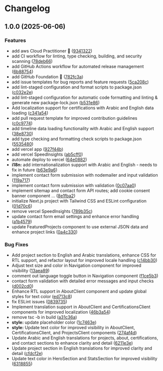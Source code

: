 # Changelog

## 1.0.0 (2025-06-06)


### Features

* add aws Cloud Practitioner 🚀 ([9341322](https://github.com/salemaljebaly/portfolio/commit/9341322b57294507569dd313fbce28692dca6938))
* add CI workflow for linting, type checking, building, and security scanning ([78deb66](https://github.com/salemaljebaly/portfolio/commit/78deb6665d8657536bf0c406344b0ef1e0ae15f5))
* add GitHub Actions workflow for automated release management ([6b88754](https://github.com/salemaljebaly/portfolio/commit/6b88754c4dc9e979866b6273685f4ae453fe8b36))
* add GitHub Foundation 🎉 ([782fc3a](https://github.com/salemaljebaly/portfolio/commit/782fc3ae3d181deb55af1ff0aff2dbce92909265))
* add issue templates for bug reports and feature requests ([5ca208c](https://github.com/salemaljebaly/portfolio/commit/5ca208c6f8c39535442737ff613e707259d4f16e))
* add lint-staged configuration and format scripts to package.json ([c032e2e](https://github.com/salemaljebaly/portfolio/commit/c032e2e2bf70491cae1d2af58d68308b9ea427bc))
* add lint-staged configuration for automatic code formatting and linting & generate new package-lock.json ([b531e86](https://github.com/salemaljebaly/portfolio/commit/b531e8625d5d3cc6e65cb556cf1fc1c8a86eebbc))
* Add localization support for certifications with Arabic and English data loading ([c341a54](https://github.com/salemaljebaly/portfolio/commit/c341a54f6e14f97dce3a22175c479a137a8b85cf))
* add pull request template for improved contribution guidelines ([c0c9774](https://github.com/salemaljebaly/portfolio/commit/c0c9774d4933f3fc9431af639a873626d7f786f9))
* add timeline data loading functionality with Arabic and English support ([38e8730](https://github.com/salemaljebaly/portfolio/commit/38e8730d98c0edefe52fb7ca1344623ea553ed68))
* add type checking and formatting check scripts to package.json ([5535480](https://github.com/salemaljebaly/portfolio/commit/5535480824898e5fb89854723f35102b5db937e0))
* add vercel app ([927f44b](https://github.com/salemaljebaly/portfolio/commit/927f44b6c1ab9a43a075faff586f94797a47f93d))
* add vercel SpeedInsights ([ab5cff0](https://github.com/salemaljebaly/portfolio/commit/ab5cff00281d1acf863e91ac7107ba7514561bd9))
* automate deploy to vercel ([64e0882](https://github.com/salemaljebaly/portfolio/commit/64e0882ba8d3347218d3209811c7022faa65d020))
* **i18n:** add internationalization support with Arabic and English - needs to fix in future ([b63e9a6](https://github.com/salemaljebaly/portfolio/commit/b63e9a687ac0cb85d311013fee7ff4456fdfd55c))
* implement contact form submission with nodemailer and input validation ([119a717](https://github.com/salemaljebaly/portfolio/commit/119a71796eee9ec5cc70c2b4c5ca2856063d41d8))
* implement contact form submission with validation ([0c07aa0](https://github.com/salemaljebaly/portfolio/commit/0c07aa03ffa8f29ca8e45f36dceeedc303f9af44))
* implement sitemap and contact form API routes; add cookie consent banner component ... ([8e1fba2](https://github.com/salemaljebaly/portfolio/commit/8e1fba21c871a06b037fe44c09606f5ccf164e23))
* initialize Next.js project with Tailwind CSS and ESLint configuration ([01d70c6](https://github.com/salemaljebaly/portfolio/commit/01d70c6d876bb201666caa5628506226dee8b262))
* remove vercel SpeedInsights ([789b35c](https://github.com/salemaljebaly/portfolio/commit/789b35cc0ca7ba7d7478db756acd6667d040f696))
* update contact form email settings and enhance error handling ([a1b4579](https://github.com/salemaljebaly/portfolio/commit/a1b45798c5372e3c68e0293d64284b10cbff6eed))
* update FeaturedProjects component to use external JSON data and enhance project links ([0a4c330](https://github.com/salemaljebaly/portfolio/commit/0a4c330f80dc0b74bbd93bd374974e38b9d00011))


### Bug Fixes

* Add project section to English and Arabic translations, enhance CSS for RTL support, and refactor layout for improved locale handling ([c14bb30](https://github.com/salemaljebaly/portfolio/commit/c14bb30801e6053b61565445dc7e4398125637a1))
* Adjust text size and color in Navigation component for improved visibility ([13aea89](https://github.com/salemaljebaly/portfolio/commit/13aea896ab7bc1983b3ae07950e326d9246de704))
* comment out language toggle button in Navigation component ([f1ce5b3](https://github.com/salemaljebaly/portfolio/commit/f1ce5b3cf6c993ecd7a1576bd747ef9d1050d4da))
* contact form validation with detailed error messages and input checks ([d002cd0](https://github.com/salemaljebaly/portfolio/commit/d002cd0e91bba6faa5dcc82d4ef4c4500724e00f))
* Enhance RTL support in AboutClient component and update global styles for text color ([ed713c8](https://github.com/salemaljebaly/portfolio/commit/ed713c869eeae93eab2951c8c4a74fca78c5b2fd))
* fix ESLint issues ([0839735](https://github.com/salemaljebaly/portfolio/commit/0839735cda426d036c46e4488fd8475f5a986ef4))
* Implement translation support in AboutClient and CertificationsClient components for improved localization ([46b3a54](https://github.com/salemaljebaly/portfolio/commit/46b3a54bbc6b0e33f48b17169ebd1f9752f33b21))
* remove tsc -b in build ([a31c36a](https://github.com/salemaljebaly/portfolio/commit/a31c36a7bd9d650a9588df8cfdd973894d51feeb))
* **style:** update placeholder color ([1c7463e](https://github.com/salemaljebaly/portfolio/commit/1c7463e9d0076904d37ca24e1716e2118ed5fdca))
* **style:** Update text color for improved visibility in AboutClient, CertificationsClient, and ProjectsClient components ([274af4d](https://github.com/salemaljebaly/portfolio/commit/274af4d8ad717ff0e895c93e1bfaf77912a08940))
* Update Arabic and English translations for projects, about, certifications, and contact sections to enhance clarity and detail ([6211e3e](https://github.com/salemaljebaly/portfolio/commit/6211e3ef88a462ca4a9af6bfad5532f2ab1bc9c8))
* Update project section in English translations for improved clarity and detail ([cfdcf2e](https://github.com/salemaljebaly/portfolio/commit/cfdcf2e58daf15a404f09c4a7ffb1aafac5de443))
* Update text color in HeroSection and StatsSection for improved visibility ([6318855](https://github.com/salemaljebaly/portfolio/commit/6318855b9db5b618c38583b25d9b486f0f73ad67))
